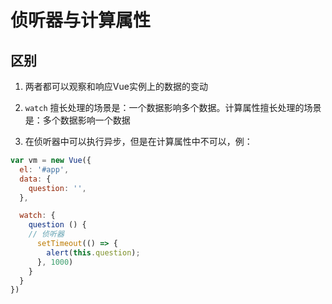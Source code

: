 # 侦听器与计算属性

## 区别

1. 两者都可以观察和响应Vue实例上的数据的变动

2. `watch` 擅长处理的场景是：一个数据影响多个数据。计算属性擅长处理的场景是：多个数据影响一个数据

3. 在侦听器中可以执行异步，但是在计算属性中不可以，例：

  ```js
  var vm = new Vue({
    el: '#app',
    data: {
      question: '',
    },

    watch: {
      question () {
      // 侦听器
        setTimeout(() => {
          alert(this.question);
        }, 1000)
      }
    }
  })
  ```
